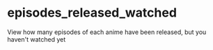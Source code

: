 # episodes_released_watched
View how many episodes of each anime have been released, but you haven't watched yet
